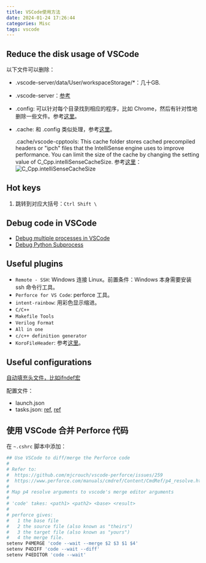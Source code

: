 ```yaml
---
title: VSCode使用方法
date: 2024-01-24 17:26:44
categories: Misc
tags: vscode
---
```


## Reduce the disk usage of VSCode

以下文件可以删除：

- .vscode-server/data/User/workspaceStorage/*：几十GB.
- .vscode-server：[参考](https://stackoverflow.com/questions/58453967/vscode-remote-ssh-vscode-server-taking-up-a-lot-of-space)
- .config: 可以针对每个目录找到相应的程序，比如 Chrome，然后有针对性地删除一些文件。参考[这里](https://stackoverflow.com/questions/58453967/vscode-remote-ssh-vscode-server-taking-up-a-lot-of-space)。
- .cache: 和 .config 类似处理，参考[这里](https://superuser.com/questions/366771/what-does-cache-do-it-consumes-a-huge-disk-space)。

    .cache/vscode-cpptools: This cache folder stores cached precompiled headers or "ipch" files that the IntelliSense engine uses to improve performance. You can limit the size of the cache by changing the setting value of C_Cpp.intelliSenseCacheSize. 参考[这里](https://github.com/microsoft/vscode-cpptools/issues/6594)：
    ![C_Cpp.intelliSenseCacheSize](image.png)

## Hot keys

1. 跳转到对应大括号：`Ctrl Shift \`

## Debug code in VSCode

* [Debug multiple processes in VSCode](https://code.visualstudio.com/Docs/editor/debugging#_multitarget-debugging)
* [Debug Python Subprocess](https://stackoverflow.com/questions/60515935/visual-studio-code-does-not-attach-debugger-to-multi-processes-in-python-using-p)



## Useful plugins

- `Remote - SSH`: Windows 连接 Linux。前置条件：Windows 本身需要安装 ssh 命令行工具。
- `Perforce for VS Code`: perforce 工具。
- `intent-rainbow`: 用彩色显示缩进。
- `C/C++`
- `Makefile Tools`
- `Verilog Format`
- `All in one`
- `c/c++ definition generator`
- `KoroFileHeader`: 参考[这里](https://zhuanlan.zhihu.com/p/610490070)。

## Useful configurations

[自动填充头文件，比如ifndef宏](https://www.cxyzjd.com/article/weixin_45461426/105936955)

配置文件：
- launch.json
- tasks.json: [ref](https://stackoverflow.com/questions/48273346/vscode-command-for-user-input-in-debug-launch-config), [ref](https://code.visualstudio.com/updates/v1_30#_improved-user-input-variables-for-task-and-debug-configurations)


## 使用 VSCode 合并 Perforce 代码

在 `~.cshrc` 脚本中添加：

```bash
## Use VSCode to diff/merge the Perforce code
#
# Refer to:
#  https://github.com/mjcrouch/vscode-perforce/issues/259
#  https://www.perforce.com/manuals/cmdref/Content/CmdRef/p4_resolve.html
#
# Map p4 resolve arguments to vscode's merge editor arguments
#
# 'code' takes: <path1> <path2> <base> <result>
#
# perforce gives:
#   1 the base file
#   2 the source file (also known as "theirs")
#   3 the target file (also known as "yours")
#   4 the merge file.
setenv P4MERGE 'code --wait --merge $2 $3 $1 $4'
setenv P4DIFF 'code --wait --diff'
setenv P4EDITOR 'code --wait'
```
